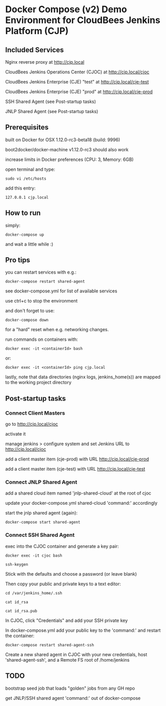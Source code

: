 # Docker Compose (v2) Demo Environment for CloudBees Jenkins Platform (CJP)

## Included Services

Nginx reverse proxy at http://cjp.local

CloudBees Jenkins Operations Center (CJOC) at http://cjp.local/cjoc

CloudBees Jenkins Enterprise (CJE) "test" at http://cjp.local/cje-test

CloudBees Jenkins Enterprise (CJE) "prod" at http://cjp.local/cje-prod

SSH Shared Agent (see Post-startup tasks)

JNLP Shared Agent (see Post-startup tasks)

## Prerequisites

built on Docker for OSX 1.12.0-rc3-beta18 (build: 9996)

boot2docker/docker-machine v1.12.0-rc3 should also work

increase limits in Docker preferences (CPU: 3, Memory: 6GB)

open terminal and type:

    sudo vi /etc/hosts

add this entry:

    127.0.0.1 cjp.local

## How to run

simply:

    docker-compose up

and wait a little while :)

## Pro tips

you can restart services with e.g.:

    docker-compose restart shared-agent

see docker-compose.yml for list of available services

use ctrl+c to stop the environment

and don't forget to use:

    docker-compose down

for a "hard" reset when e.g. networking changes.

run commands on containers with:

    docker exec -it <containerId> bash

or:

    docker exec -it <containerId> ping cjp.local

lastly, note that data directories (nginx logs, jenkins_home(s)) are mapped to the working project directory

## Post-startup tasks

### Connect Client Masters

go to http://cjp.local/cjoc

activate it

manage jenkins > configure system and set Jenkins URL to http://cjp.local/cjoc

add a client master item (cje-prod) with URL http://cjp.local/cje-prod

add a client master item (cje-test) with URL  http://cjp.local/cje-test

### Connect JNLP Shared Agent

add a shared cloud item named 'jnlp-shared-cloud' at the root of cjoc

update your docker-compose.yml shared-cloud 'command:' accordingly

start the jnlp shared agent (again):

    docker-compose start shared-agent

### Connect SSH Shared Agent

exec into the CJOC container and generate a key pair:

    docker exec -it cjoc bash

    ssh-keygen

Stick with the defaults and choose a password (or leave blank)

Then copy your public and private keys to a text editor:

    cd /var/jenkins_home/.ssh

    cat id_rsa

    cat id_rsa.pub

In CJOC, click "Credentials" and add your SSH private key

In docker-compose.yml add your public key to the 'command:' and restart the container:

    docker-compose restart shared-agent-ssh

Create a new shared agent in CJOC with your new credentials, host 'shared-agent-ssh', and a Remote FS root of /home/jenkins

## TODO

bootstrap seed job that loads "golden" jobs from any GH repo

get JNLP/SSH shared agent 'command:' out of docker-compose
